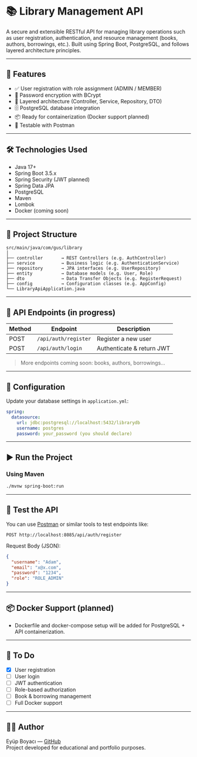 # 📚 Library Management API

A secure and extensible RESTful API for managing library operations such as user registration, authentication, and resource management (books, authors, borrowings, etc.). Built using Spring Boot, PostgreSQL, and follows layered architecture principles.

---

## 🚀 Features

- ✅ User registration with role assignment (ADMIN / MEMBER)
- 🔐 Password encryption with BCrypt
- 🧩 Layered architecture (Controller, Service, Repository, DTO)
- 🗄 PostgreSQL database integration
- 📦 Ready for containerization (Docker support planned)
- 🧪 Testable with Postman

---

## 🛠 Technologies Used

- Java 17+
- Spring Boot 3.5.x
- Spring Security (JWT planned)
- Spring Data JPA
- PostgreSQL
- Maven
- Lombok
- Docker (coming soon)

---

## 📂 Project Structure

```
src/main/java/com/gus/library
│
├── controller       → REST Controllers (e.g. AuthController)
├── service          → Business logic (e.g. AuthenticationService)
├── repository       → JPA interfaces (e.g. UserRepository)
├── entity           → Database models (e.g. User, Role)
├── dto              → Data Transfer Objects (e.g. RegisterRequest)
├── config           → Configuration classes (e.g. AppConfig)
└── LibraryApiApplication.java
```

---

## 📡 API Endpoints (in progress)

| Method | Endpoint              | Description               |
|--------|------------------------|---------------------------|
| POST   | `/api/auth/register`   | Register a new user       |
| POST   | `/api/auth/login`      | Authenticate & return JWT |

> More endpoints coming soon: books, authors, borrowings...

---

## 🔧 Configuration

Update your database settings in `application.yml`:

```yaml
spring:
  datasource:
    url: jdbc:postgresql://localhost:5432/librarydb
    username: postgres
    password: your_password (you should declare)
```

---

## ▶️ Run the Project

### Using Maven

```bash
./mvnw spring-boot:run
```

---

## 🧪 Test the API

You can use [Postman](https://www.postman.com/) or similar tools to test endpoints like:

```http
POST http://localhost:8085/api/auth/register
```

Request Body (JSON):

```json
{
  "username": "Adam",
  "email": "x@x.com",
  "password": "1234",
  "role": "ROLE_ADMIN"
}
```

---

## 📦 Docker Support (planned)

- Dockerfile and docker-compose setup will be added for PostgreSQL + API containerization.

---

## 📌 To Do

- [x] User registration
- [ ] User login
- [ ] JWT authentication
- [ ] Role-based authorization
- [ ] Book & borrowing management
- [ ] Full Docker support

---

## 🙋‍♂️ Author

Eyüp Boyacı — [GitHub](https://github.com/BalyaEy)  
Project developed for educational and portfolio purposes.

